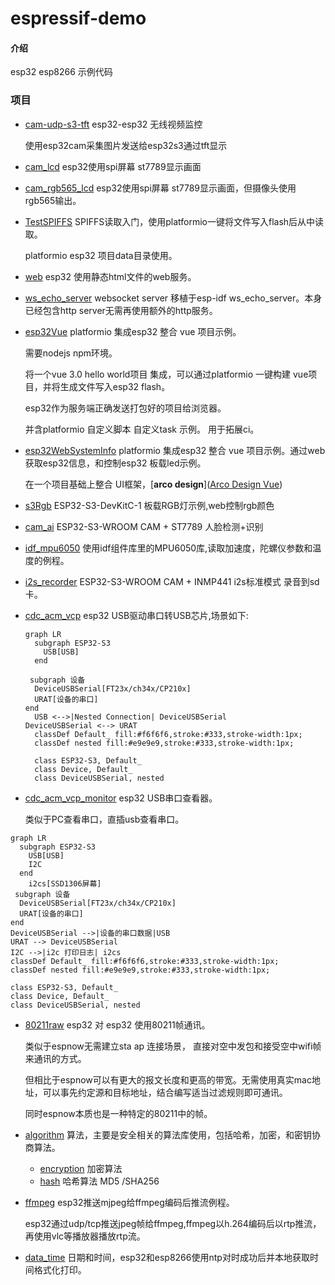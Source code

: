 # espressif-demo

#### 介绍
esp32 esp8266 示例代码



### 项目

* [cam-udp-s3-tft](./cam-udp-s3-tft)  esp32-esp32 无线视频监控

  使用esp32cam采集图片发送给esp32s3通过tft显示

* [cam_lcd](./cam_lcd)  esp32使用spi屏幕 st7789显示画面

* [cam_rgb565_lcd](./cam_lcd)  esp32使用spi屏幕 st7789显示画面，但摄像头使用rgb565输出。

* [TestSPIFFS](./TestSPIFFS) SPIFFS读取入门，使用platformio一键将文件写入flash后从中读取。

  platformio esp32 项目data目录使用。 

* [web](./web)  esp32 使用静态html文件的web服务。

* [ws_echo_server](./ws_echo_server) websocket server 移植于esp-idf ws_echo_server。本身已经包含http server无需再使用额外的http服务。

* [esp32Vue](./esp32Vue) platformio 集成esp32 整合 vue 项目示例。

  需要nodejs npm环境。

  将一个vue 3.0 hello world项目 集成，可以通过platformio 一键构建 vue项目，并将生成文件写入esp32 flash。

  esp32作为服务端正确发送打包好的项目给浏览器。

  并含platformio 自定义脚本 自定义task 示例。 用于拓展ci。
  
* [esp32WebSystemInfo](./esp32WebSystemInfo) platformio 集成esp32 整合 vue 项目示例。通过web获取esp32信息，和控制esp32 板载led示例。

  在一个项目基础上整合 UI框架，[**arco design**]([Arco Design Vue](https://arco.design/vue/docs/start))

* [s3Rgb](./s3Rgb) ESP32-S3-DevKitC-1 板载RGB灯示例,web控制rgb颜色

* [cam_ai](./cam_ai) ESP32-S3-WROOM CAM + ST7789 人脸检测+识别

* [idf_mpu6050](./idf_mpu6050) 使用idf组件库里的MPU6050库,读取加速度，陀螺仪参数和温度的例程。

* [i2s_recorder](./i2s_recorder) ESP32-S3-WROOM CAM +  INMP441 i2s标准模式 录音到sd卡。

* [cdc_acm_vcp](./cdc_acm_vcp) esp32 USB驱动串口转USB芯片,场景如下:

  ```mermaid
  graph LR
    subgraph ESP32-S3
      USB[USB]
    end
  
   subgraph 设备
    DeviceUSBSerial[FT23x/ch34x/CP210x]
    URAT[设备的串口]
  end
    USB <-->|Nested Connection| DeviceUSBSerial
  DeviceUSBSerial <--> URAT
    classDef Default_ fill:#f6f6f6,stroke:#333,stroke-width:1px;
    classDef nested fill:#e9e9e9,stroke:#333,stroke-width:1px;
  
    class ESP32-S3, Default_
    class Device, Default_
    class DeviceUSBSerial, nested
  
  ```

  

* [cdc_acm_vcp_monitor](./cdc_acm_vcp_monitor) esp32 USB串口查看器。

  类似于PC查看串口，直插usb查看串口。

```mermaid
graph LR
  subgraph ESP32-S3
    USB[USB]
    I2C
  end
	i2cs[SSD1306屏幕]
 subgraph 设备
  DeviceUSBSerial[FT23x/ch34x/CP210x]
  URAT[设备的串口]
end
DeviceUSBSerial -->|设备的串口数据|USB 
URAT --> DeviceUSBSerial
I2C -->|i2c 打印日志| i2cs
classDef Default_ fill:#f6f6f6,stroke:#333,stroke-width:1px;
classDef nested fill:#e9e9e9,stroke:#333,stroke-width:1px;

class ESP32-S3, Default_
class Device, Default_
class DeviceUSBSerial, nested
```

* [80211raw](./80211raw)  esp32 对 esp32 使用80211帧通讯。

  类似于espnow无需建立sta ap 连接场景， 直接对空中发包和接受空中wifi帧来通讯的方式。

  但相比于espnow可以有更大的报文长度和更高的带宽。无需使用真实mac地址，可以事先约定源和目标地址，结合编写适当过滤规则即可通讯。

  同时espnow本质也是一种特定的80211中的帧。

* [algorithm](./algorithm) 算法，主要是安全相关的算法库使用，包括哈希，加密，和密钥协商算法。
  * [encryption](./algorithm/encryption) 加密算法 
  * [hash](./algorithm/hash) 哈希算法 MD5 /SHA256

* [ffmpeg](./ffmpeg) esp32推送mjpeg给ffmpeg编码后推流例程。

  esp32通过udp/tcp推送jpeg帧给ffmpeg,ffmpeg以h.264编码后以rtp推流，再使用vlc等播放器播放rtp流。

* [data_time](./date_time) 日期和时间，esp32和esp8266使用ntp对时成功后并本地获取时间格式化打印。
